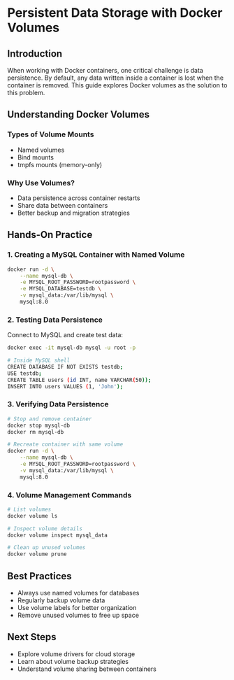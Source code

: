 # Persistent Data Storage with Docker Volumes

## Introduction

When working with Docker containers, one critical challenge is data persistence. By default, any data written inside a container is lost when the container is removed. This guide explores Docker volumes as the solution to this problem.

## Understanding Docker Volumes

### Types of Volume Mounts
- Named volumes
- Bind mounts
- tmpfs mounts (memory-only)

### Why Use Volumes?
- Data persistence across container restarts
- Share data between containers
- Better backup and migration strategies

## Hands-On Practice

### 1. Creating a MySQL Container with Named Volume

```bash
docker run -d \
    --name mysql-db \
    -e MYSQL_ROOT_PASSWORD=rootpassword \
    -e MYSQL_DATABASE=testdb \
    -v mysql_data:/var/lib/mysql \
    mysql:8.0
```

### 2. Testing Data Persistence

Connect to MySQL and create test data:
```bash
docker exec -it mysql-db mysql -u root -p

# Inside MySQL shell
CREATE DATABASE IF NOT EXISTS testdb;
USE testdb;
CREATE TABLE users (id INT, name VARCHAR(50));
INSERT INTO users VALUES (1, 'John');
```

### 3. Verifying Data Persistence

```bash
# Stop and remove container
docker stop mysql-db
docker rm mysql-db

# Recreate container with same volume
docker run -d \
    --name mysql-db \
    -e MYSQL_ROOT_PASSWORD=rootpassword \
    -v mysql_data:/var/lib/mysql \
    mysql:8.0
```

### 4. Volume Management Commands

```bash
# List volumes
docker volume ls

# Inspect volume details
docker volume inspect mysql_data

# Clean up unused volumes
docker volume prune
```

## Best Practices
- Always use named volumes for databases
- Regularly backup volume data
- Use volume labels for better organization
- Remove unused volumes to free up space

## Next Steps
- Explore volume drivers for cloud storage
- Learn about volume backup strategies
- Understand volume sharing between containers

